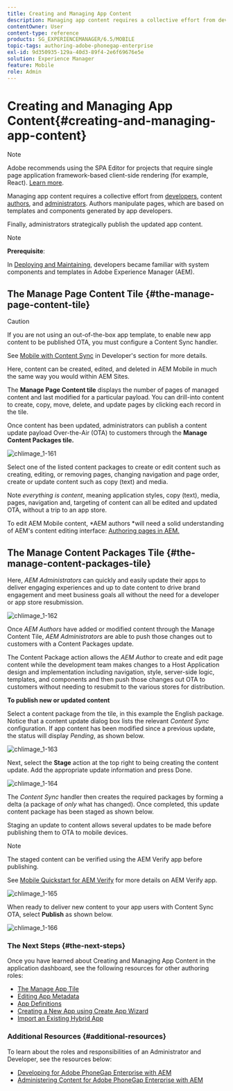 ```yaml
---
title: Creating and Managing App Content
description: Managing app content requires a collective effort from developers, content authors, and administrators. Authors manipulate pages, which are based on templates and components generated by app developers.
contentOwner: User
content-type: reference
products: SG_EXPERIENCEMANAGER/6.5/MOBILE
topic-tags: authoring-adobe-phonegap-enterprise
exl-id: 9d350935-129a-40d3-89f4-2e6f69676e5e
solution: Experience Manager
feature: Mobile
role: Admin
---
```

# Creating and Managing App Content{#creating-and-managing-app-content}

>[!NOTE]
>
>Adobe recommends using the SPA Editor for projects that require single page application framework-based client-side rendering (for example, React). [Learn more](/help/sites-developing/spa-overview.md).

Managing app content requires a collective effort from [developers](#developer), content [authors](#author), and [administrators](#administrator). Authors manipulate pages, which are based on templates and components generated by app developers.

Finally, administrators strategically publish the updated app content.

>[!NOTE]
>
>**Prerequisite**:
>
>In [Deploying and Maintaining](/help/sites-deploying/deploy.md), developers became familiar with system components and templates in Adobe Experience Manager (AEM).

## The Manage Page Content Tile {#the-manage-page-content-tile}

>[!CAUTION]
>
>If you are not using an out-of-the-box app template, to enable new app content to be published OTA, you must configure a Content Sync handler.
>
>See [Mobile with Content Sync](/help/mobile/phonegap-contentsync.md) in Developer's section for more details.

Here, content can be created, edited, and deleted in AEM Mobile in much the same way you would within AEM Sites.

The **Manage Page Content tile** displays the number of pages of managed content and last modified for a particular payload. You can drill-into content to create, copy, move, delete, and update pages by clicking each record in the tile.

Once content has been updated, administrators can publish a content update payload Over-the-Air (OTA) to customers through the **Manage Content Packages tile.**

![chlimage_1-161](assets/chlimage_1-161.png)

Select one of the listed content packages to create or edit content such as creating, editing, or removing pages, changing navigation and page order, create or update content such as copy (text) and media.

Note *everything is content*, meaning application styles, copy (text), media, pages, navigation and, targeting of content can all be edited and updated OTA, without a trip to an app store.

To edit AEM Mobile content, *AEM authors *will need a solid understanding of AEM's content editing interface: [Authoring pages in AEM.](/help/sites-authoring/qg-page-authoring.md)

## The Manage Content Packages Tile {#the-manage-content-packages-tile}

Here, *AEM Administrators* can quickly and easily update their apps to deliver engaging experiences and up to date content to drive brand engagement and meet business goals all without the need for a developer or app store resubmission.

![chlimage_1-162](assets/chlimage_1-162.png)

Once *AEM Authors* have added or modified content through the Manage Content Tile, *AEM Administrators* are able to push those changes out to customers with a Content Packages update.

The Content Package action allows the *AEM Author* to create and edit page content while the development team makes changes to a Host Application design and implementation including navigation, style, server-side logic, templates, and components and then push those changes out OTA to customers without needing to resubmit to the various stores for distribution.

**To publish new or updated content**

Select a content package from the tile, in this example the English package. Notice that a content update dialog box lists the relevant *Content Sync* configuration. If app content has been modified since a previous update, the status will display *Pending*, as shown below.

![chlimage_1-163](assets/chlimage_1-163.png)

Next, select the **Stage** action at the top right to being creating the content update. Add the appropriate update information and press Done.

![chlimage_1-164](assets/chlimage_1-164.png)

The *Content Sync* handler then creates the required packages by forming a delta (a package of *only* what has changed). Once completed, this update content package has been staged as shown below.

Staging an update to content allows several updates to be made before publishing them to OTA to mobile devices.

>[!NOTE]
>
>The staged content can be verified using the AEM Verify app before publishing.
>
>See [Mobile Quickstart for AEM Verify](/help/mobile/phonegap-mobile-quickstart.md) for more details on AEM Verify app.

![chlimage_1-165](assets/chlimage_1-165.png)

When ready to deliver new content to your app users with Content Sync OTA, select **Publish** as shown below.

![chlimage_1-166](assets/chlimage_1-166.png)

### The Next Steps {#the-next-steps}

Once you have learned about Creating and Managing App Content in the application dashboard, see the following resources for other authoring roles:

* [The Manage App Tile](/help/mobile/phonegap-app-details-tile.md)
* [Editing App Metadata](/help/mobile/phonegap-editmetadata.md)
* [App Definitions](/help/mobile/phonegap-app-definitions.md)
* [Creating a New App using Create App Wizard](/help/mobile/phonegap-create-new-app.md)
* [Import an Existing Hybrid App](/help/mobile/phonegap-adding-content-to-imported-app.md)

### Additional Resources {#additional-resources}

To learn about the roles and responsibilities of an Administrator and Developer, see the resources below:

* [Developing for Adobe PhoneGap Enterprise with AEM](/help/mobile/developing-in-phonegap.md)
* [Administering Content for Adobe PhoneGap Enterprise with AEM](/help/mobile/administer-phonegap.md)
